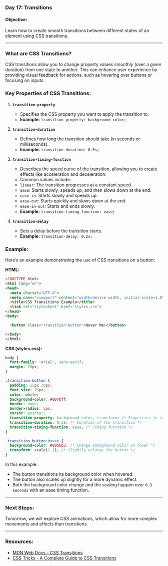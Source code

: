 ### Day 17: Transitions

#### **Objective:**
Learn how to create smooth transitions between different states of an element using CSS transitions.

---

### **What are CSS Transitions?**
CSS transitions allow you to change property values smoothly (over a given duration) from one state to another. This can enhance user experience by providing visual feedback for actions, such as hovering over buttons or focusing on inputs.

### **Key Properties of CSS Transitions:**

1. **`transition-property`**
   - Specifies the CSS property you want to apply the transition to.
   - **Example:** `transition-property: background-color;`

2. **`transition-duration`**
   - Defines how long the transition should take (in seconds or milliseconds).
   - **Example:** `transition-duration: 0.5s;`

3. **`transition-timing-function`**
   - Describes the speed curve of the transition, allowing you to create effects like acceleration and deceleration.
   - Common values include:
   - `linear`: The transition progresses at a constant speed.
   - `ease`: Starts slowly, speeds up, and then slows down at the end.
   - `ease-in`: Starts slowly and speeds up.
   - `ease-out`: Starts quickly and slows down at the end.
   - `ease-in-out`: Starts and ends slowly.
   - **Example:** `transition-timing-function: ease;`

4. **`transition-delay`**
   - Sets a delay before the transition starts.
   - **Example:** `transition-delay: 0.2s;`

### **Example:**

Here’s an example demonstrating the use of CSS transitions on a button:

**HTML:**
```html
<!DOCTYPE html>
<html lang="en">
<head>
  <meta charset="UTF-8">
  <meta name="viewport" content="width=device-width, initial-scale=1.0">
  <title>CSS Transitions Example</title>
  <link rel="stylesheet" href="styles.css">
</head>
<body>

  <button class="transition-button">Hover Me!</button>

</body>
</html>
```

**CSS (styles.css):**
```css
body {
  font-family: 'Arial', sans-serif;
  margin: 20px;
}

.transition-button {
  padding: 15px 30px;
  font-size: 16px;
  color: white;
  background-color: #007bff;
  border: none;
  border-radius: 5px;
  cursor: pointer;
  transition-property: background-color, transform; /* Properties to transition */
  transition-duration: 0.3s; /* Duration of the transition */
  transition-timing-function: ease; /* Timing function */
}

.transition-button:hover {
  background-color: #0056b3; /* Change background color on hover */
  transform: scale(1.1); /* Slightly enlarge the button */
}
```

In this example:
- The button transitions its background color when hovered.
- The button also scales up slightly for a more dynamic effect.
- Both the background color change and the scaling happen over `0.3 seconds` with an ease timing function.

---

### **Next Steps:**
Tomorrow, we will explore CSS animations, which allow for more complex movements and effects than transitions.

---

### **Resources:**
- [MDN Web Docs - CSS Transitions](https://developer.mozilla.org/en-US/docs/Web/CSS/CSS_Transitions)
- [CSS Tricks - A Complete Guide to CSS Transitions](https://css-tricks.com/almanac/properties/t/transition/)